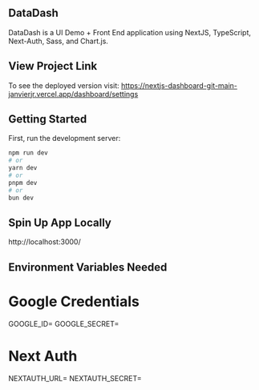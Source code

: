 ## DataDash
DataDash is a UI Demo + Front End application using NextJS, TypeScript, Next-Auth, Sass, and Chart.js.

## View Project Link
To see the deployed version visit: https://nextjs-dashboard-git-main-janvierjr.vercel.app/dashboard/settings

## Getting Started
First, run the development server:

```bash
npm run dev
# or
yarn dev
# or
pnpm dev
# or
bun dev
```
## Spin Up App Locally
http://localhost:3000/

## Environment Variables Needed
# Google Credentials
GOOGLE_ID=<googleID>
GOOGLE_SECRET=<googleSecret>

# Next Auth
NEXTAUTH_URL=<nextAuthURL>
NEXTAUTH_SECRET=<SECRET>


